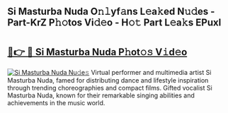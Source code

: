 ## Si Masturba Nuda O𝚗𝚕yf𝚊ns L𝚎a𝚔ed N𝚞𝚍es - Part-KrZ P𝚑𝚘tos Vi𝚍𝚎o - H𝚘𝚝 Part L𝚎a𝚔s EPuxl

# <h2><a href="http://kf5bbvo.oniu.top/?m=Si+Masturba+Nuda">🔗👉 🔴 Si Masturba Nuda P𝚑ot𝚘𝚜 V𝚒d𝚎o</a></h2>

[![Si Masturba Nuda Nu𝚍e𝚜](https://i.imgur.com/0qMVB7G.gif)](http://kf5bbvo.oniu.top/?m=Si+Masturba+Nuda)
Virtual performer and multimedia artist Si Masturba Nuda, famed for distributing dance and lifestyle inspiration through trending choreographies and compact films. Gifted vocalist Si Masturba Nuda, known for their remarkable singing abilities and achievements in the music world.  
